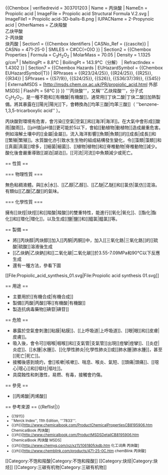 {{Chembox
| verifiedrevid = 303701203
| Name = 丙炔酸
| NameEn = Propiolic acid
| ImageFile = Propiolic acid Structural Formula V.2.svg
| ImageFile1 = Propiolic acid-3D-balls-B.png
| IUPACName = 2-Propynoic acid
| OtherNames = 乙炔羧酸<br>乙炔甲酸<br>2-丙炔酸<br>炔丙酸
| Section1 = {{Chembox Identifiers
| CASNo_Ref = {{cascite}}
| CASNo = 471-25-0
| SMILES = C#CC(=O)O
  }}
| Section2 = {{Chembox Properties
| Formula = C<sub>3</sub>H<sub>2</sub>O<sub>2</sub>
| MolarMass = 70.05
| Density = 1.1325 g/cm<sup>3</sup>
| MeltingPt = 8.8℃
| BoilingPt = 143.9℃（分解）
| RefractIndex = 1.4302
  }}
| Section7 = {{Chembox Hazards
| EUHazardSymbol = {{Chembox EUHazardSymbol|T}}
| RPhrases = {{R23/24/25}}, {{R24/25}}, {{R25}}, {{R34}}
| SPhrases = {{S7/9}}, {{S24/25}}, {{S26}}, {{S36/37/39}}, {{S45}}
| ExternalMSDS = [http://msds.chem.ox.ac.uk/PR/propiolic_acid.html 外部MSDS]
| FlashPt = 58℃
  }}
}}
'''丙炔酸'''，又稱'''乙炔羧酸'''，分子式C<sub>3</sub>H<sub>2</sub>O<sub>2</sub>，是一種不飽和[[有機酸|有機酸]]，通常用[[丁炔二酸|丁炔二酸]]加熱製備。將其暴露在[[陽光|陽光]]下，會轉換為[[均苯三酸|均苯三酸]]（ ''benzene-1,3,5-tricarboxylic acid'' ）。

丙炔酸對環境有危害，會污染[[空氣|空氣]]和[[海洋|海洋]]。在大氣中會形成[[酸雨|酸雨]]，[[pH值|pH值]]更可能於5以下，會給[[動植物|動植物]]造成嚴重危害。例如溶解土壤中的[[金屬|金屬]]，流入海洋影響[[魚類|魚類]]的[[成長|成長]]和[[繁殖|繁殖]]。水質酸化亦引致水生生物的組成結構發生變化，令[[藻類|藻類]]和[[真菌|真菌]]增多，[[細菌|細菌]]、[[植物|植物]]和[[脊椎動物|脊椎動物]]減少。酸化後會嚴重導致[[湖泊|湖泊]]，[[河流|河流]]中魚類減少或死亡。

== 性質 ==

=== 物理性質 ===

無色粘稠液體。與[[水|水]]、[[乙醇|乙醇]]、[[乙醚|乙醚]]和[[氯仿|氯仿]]混溶。有類似[[乙酸|乙酸]]的氣味。

=== 化學性質 ===

擁有[[炔烴|炔烴]]和[[羧酸|羧酸]]的雙重特性，能進行[[氧化|氧化]]、[[酯化|酯化]]和[[環化|環化]]，以及生成[[鹽|鹽]]和[[醯氯|醯氯]]等。

== 製備 ==

* 將[[丙炔醇|丙炔醇]]加入[[丙酮|丙酮]]中，加入[[三氧化鉻|三氧化鉻]]的[[硫酸|硫酸]]溶液後生成
* [[乙炔鈉|乙炔鈉]]和[[二氧化碳|二氧化碳]]於3.55-7.09MPa和90℃以下反應生成
* 還有一種方法，參看下圖

[[File:Propiolic_acid_synthesis_01.svg|File:Propiolic acid synthesis 01.svg]]

== 用途 ==

* 主要用於[[有機合成|有機合成]]
* 製備[[丙酸|丙酸]]等[[有機酸|有機酸]]
* 製造抗病毒藥物[[碘苷|碘苷]]

== 危險 ==

* 暴露於空氣會刺激[[粘膜|粘膜]]、[[上呼吸道|上呼吸道]]、[[眼|眼]]和[[皮膚|皮膚]]。
* 吸入後，會令可[[咽喉|咽喉]]和[[支氣管|支氣管]]出現[[痙攣|痙攣]]、[[炎症|炎症]]、[[水腫|水腫]]、[[化學性肺炎|化學性肺炎]]或[[肺水腫|肺水腫]]，甚至[[死亡|死亡]]。
* 接觸後感到燒灼，會[[咳嗽|咳嗽]]、喘息、喉炎、氣短、[[頭痛|頭痛]]、[[噁心|噁心]]和[[嘔吐|嘔吐]]。
* 具腐蝕性和刺激性，易燃、有毒，接觸會灼傷。

== 參見 ==

* [[丙烯酸|丙烯酸]]

== 參考來源 ==
{{Reflist|}}
<small>

* {{1911}}
* ''Merck Index'', 11th Edition, '''7833'''.
* {{zh}}[http://www.chemicalbook.com/ProductChemicalPropertiesCB8195906.htm ChemicalBook 丙炔酸]
* {{zh}}[http://www.chemicalbook.com/ProductMSDSDetailCB8195906.htm ChemicalBook 丙炔酸 MSDS]
* {{zh}}[http://www.chemyq.com/xz/xz11/106180fckdb.htm 化工词典 丙炔酸]
* {{zh}}[http://www.chemblink.com/products/471-25-0C.htm chemBlink 丙炔酸]

</small>

[[Category:不饱和羧酸|Category:不饱和羧酸]]
[[Category:炔烃|Category:炔烃]]
[[Category:三碳有机物|Category:三碳有机物]]